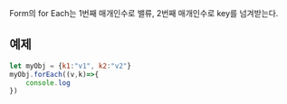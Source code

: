 Form의 for Each는 1번째 매개인수로 밸류, 2번째 매개인수로 key를 넘겨받는다.

## 예제

```js
let myObj = {k1:"v1", k2:"v2"}
myObj.forEach((v,k)=>{
	console.log
})
